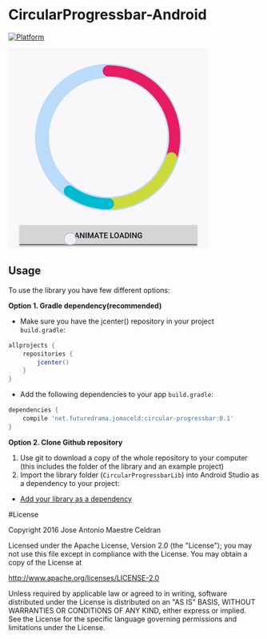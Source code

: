 # CircularProgressbar-Android

[![Platform](https://img.shields.io/badge/platform-android-green.svg)](http://developer.android.com/index.html)

<img src="/Screens/loading_animation.gif" alt="loading animation" title="screenshot1" width="400" height="400"  />

Usage
-----

To use the library you have few different options:

**Option 1. Gradle dependency(recommended)** 

  - Make sure you have the jcenter() repository in your project  `build.gradle`:
 
```gradle
allprojects {
	repositories {
		jcenter()
	}
}
```
  - Add the following dependencies to your app `build.gradle`:
 
```gradle
dependencies {
	compile 'net.futuredrama.jomaceld:circular-progressbar:0.1'
}
```

**Option 2. Clone Github repository**
  1. Use git to download a copy of the whole repository to your computer (this includes the folder of the library and an example project)
  2. Import the library folder (`CircularProgressbarLib`) into Android Studio as a dependency to your project: 
   - [Add your library as a dependency](https://developer.android.com/studio/projects/android-library.html#AddDependency)

#License

Copyright 2016 Jose Antonio Maestre Celdran

Licensed under the Apache License, Version 2.0 (the "License");
you may not use this file except in compliance with the License.
You may obtain a copy of the License at

http://www.apache.org/licenses/LICENSE-2.0

Unless required by applicable law or agreed to in writing, software
distributed under the License is distributed on an "AS IS" BASIS,
WITHOUT WARRANTIES OR CONDITIONS OF ANY KIND, either express or implied.
See the License for the specific language governing permissions and
limitations under the License.
